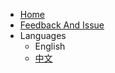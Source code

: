 * [Home](/en-us/)
* [Feedback And Issue](https://github.com/alibaba/testable-mock/issues)
* Languages
    * English
    * [中文](/zh-cn/)
